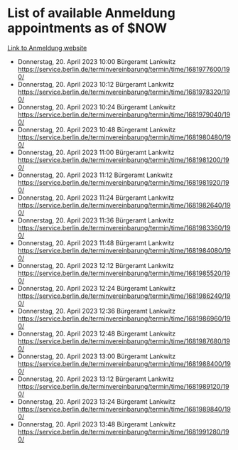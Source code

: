 # List of available Anmeldung appointments as of $NOW
[Link to Anmeldung website](https://service.berlin.de/terminvereinbarung/termin/tag.php?termin=1&anliegen[]=120686&dienstleisterlist=122210,122217,327316,122219,327312,122227,327314,122231,327346,122243,327348,122254,122252,329742,122260,329745,122262,329748,122271,327278,122273,327274,122277,327276,330436,122280,327294,122282,327290,122284,327292,122291,327270,122285,327266,122286,327264,122296,327268,150230,329760,122297,327286,122294,327284,122312,329763,122314,329775,122304,327330,122311,327334,122309,327332,317869,122281,327352,122279,329772,122283,122276,327324,122274,327326,122267,329766,122246,327318,122251,327320,122257,327322,122208,327298,122226,327300&herkunft=http%3A%2F%2Fservice.berlin.de%2Fdienstleistung%2F120686%2F)
- Donnerstag, 20. April 2023 10:00 Bürgeramt Lankwitz https://service.berlin.de/terminvereinbarung/termin/time/1681977600/190/
- Donnerstag, 20. April 2023 10:12 Bürgeramt Lankwitz https://service.berlin.de/terminvereinbarung/termin/time/1681978320/190/
- Donnerstag, 20. April 2023 10:24 Bürgeramt Lankwitz https://service.berlin.de/terminvereinbarung/termin/time/1681979040/190/
- Donnerstag, 20. April 2023 10:48 Bürgeramt Lankwitz https://service.berlin.de/terminvereinbarung/termin/time/1681980480/190/
- Donnerstag, 20. April 2023 11:00 Bürgeramt Lankwitz https://service.berlin.de/terminvereinbarung/termin/time/1681981200/190/
- Donnerstag, 20. April 2023 11:12 Bürgeramt Lankwitz https://service.berlin.de/terminvereinbarung/termin/time/1681981920/190/
- Donnerstag, 20. April 2023 11:24 Bürgeramt Lankwitz https://service.berlin.de/terminvereinbarung/termin/time/1681982640/190/
- Donnerstag, 20. April 2023 11:36 Bürgeramt Lankwitz https://service.berlin.de/terminvereinbarung/termin/time/1681983360/190/
- Donnerstag, 20. April 2023 11:48 Bürgeramt Lankwitz https://service.berlin.de/terminvereinbarung/termin/time/1681984080/190/
- Donnerstag, 20. April 2023 12:12 Bürgeramt Lankwitz https://service.berlin.de/terminvereinbarung/termin/time/1681985520/190/
- Donnerstag, 20. April 2023 12:24 Bürgeramt Lankwitz https://service.berlin.de/terminvereinbarung/termin/time/1681986240/190/
- Donnerstag, 20. April 2023 12:36 Bürgeramt Lankwitz https://service.berlin.de/terminvereinbarung/termin/time/1681986960/190/
- Donnerstag, 20. April 2023 12:48 Bürgeramt Lankwitz https://service.berlin.de/terminvereinbarung/termin/time/1681987680/190/
- Donnerstag, 20. April 2023 13:00 Bürgeramt Lankwitz https://service.berlin.de/terminvereinbarung/termin/time/1681988400/190/
- Donnerstag, 20. April 2023 13:12 Bürgeramt Lankwitz https://service.berlin.de/terminvereinbarung/termin/time/1681989120/190/
- Donnerstag, 20. April 2023 13:24 Bürgeramt Lankwitz https://service.berlin.de/terminvereinbarung/termin/time/1681989840/190/
- Donnerstag, 20. April 2023 13:48 Bürgeramt Lankwitz https://service.berlin.de/terminvereinbarung/termin/time/1681991280/190/
